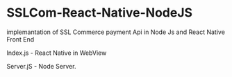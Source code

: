 # SSLCom-React-Native-NodeJS


implemantation of SSL Commerce payment Api in Node Js and React Native Front End

Index.js - React Native in WebView

Server.jS - Node Server.
